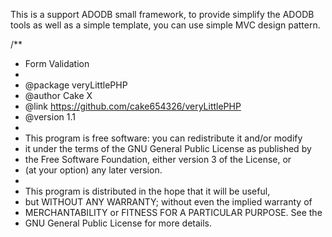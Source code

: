 This is a support ADODB small framework, 
to provide simplify the ADODB tools as well as a simple template, 
you can use simple MVC design pattern.

/**
 * Form Validation
 *
 * @package     veryLittlePHP
 * @author      Cake X
 * @link        https://github.com/cake654326/veryLittlePHP
 * @version     1.1
 * 
 * This program is free software: you can redistribute it and/or modify
 * it under the terms of the GNU General Public License as published by
 * the Free Software Foundation, either version 3 of the License, or
 * (at your option) any later version.
 *
 * This program is distributed in the hope that it will be useful,
 * but WITHOUT ANY WARRANTY; without even the implied warranty of
 * MERCHANTABILITY or FITNESS FOR A PARTICULAR PURPOSE.  See the
 * GNU General Public License for more details.